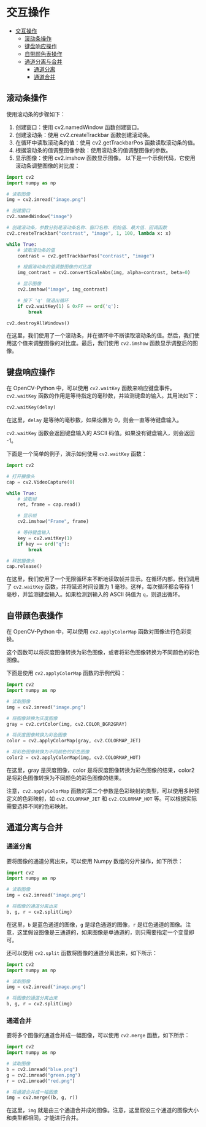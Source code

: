 # 交互操作

<!-- @import "[TOC]" {cmd="toc" depthFrom=1 depthTo=6 orderedList=false} -->

<!-- code_chunk_output -->

- [交互操作](#交互操作)
  - [滚动条操作](#滚动条操作)
  - [键盘响应操作](#键盘响应操作)
  - [自带颜色表操作](#自带颜色表操作)
  - [通道分离与合并](#通道分离与合并)
    - [通道分离](#通道分离)
    - [通道合并](#通道合并)

<!-- /code_chunk_output -->

## 滚动条操作

使用滚动条的步骤如下：

1. 创建窗口：使用 cv2.namedWindow 函数创建窗口。
1. 创建滚动条：使用 cv2.createTrackbar 函数创建滚动条。
1. 在循环中读取滚动条的值：使用 cv2.getTrackbarPos 函数读取滚动条的值。
1. 根据滚动条的值调整图像参数：使用滚动条的值调整图像的参数。
1. 显示图像：使用 cv2.imshow 函数显示图像。
以下是一个示例代码，它使用滚动条调整图像的对比度：

```py
import cv2
import numpy as np

# 读取图像
img = cv2.imread("image.png")

# 创建窗口
cv2.namedWindow("image")

# 创建滚动条，参数分别是滚动条名称、窗口名称、初始值、最大值、回调函数
cv2.createTrackbar("contrast", "image", 1, 100, lambda x: x)

while True:
    # 读取滚动条的值
    contrast = cv2.getTrackbarPos("contrast", "image")

    # 根据滚动条的值调整图像的对比度
    img_contrast = cv2.convertScaleAbs(img, alpha=contrast, beta=0)

    # 显示图像
    cv2.imshow("image", img_contrast)

    # 按下 'q' 键退出循环
    if cv2.waitKey(1) & 0xFF == ord('q'):
        break

cv2.destroyAllWindows()
```

在这里，我们使用了一个滚动条，并在循环中不断读取滚动条的值。然后，我们使用这个值来调整图像的对比度。最后，我们使用 `cv2.imshow` 函数显示调整后的图像。

## 键盘响应操作

在 OpenCV-Python 中，可以使用 `cv2.waitKey` 函数来响应键盘事件。
`cv2.waitKey` 函数的作用是等待指定的毫秒数，并监测键盘的输入。其用法如下：

```py
cv2.waitKey(delay)
```

在这里，`delay` 是等待的毫秒数，如果设置为 0，则会一直等待键盘输入。

`cv2.waitKey` 函数会返回键盘输入的 ASCII 码值。如果没有键盘输入，则会返回 -1。

下面是一个简单的例子，演示如何使用 `cv2.waitKey` 函数：

```py
import cv2

# 打开摄像头
cap = cv2.VideoCapture(0)

while True:
    # 读取帧
    ret, frame = cap.read()

    # 显示帧
    cv2.imshow("Frame", frame)

    # 等待键盘输入
    key = cv2.waitKey(1)
    if key == ord("q"):
        break

# 释放摄像头
cap.release()
```

在这里，我们使用了一个无限循环来不断地读取帧并显示。在循环内部，我们调用了 `cv2.waitKey` 函数，并将延迟时间设置为 1 毫秒。这样，每次循环都会等待 1 毫秒，并监测键盘输入。如果检测到输入的 ASCII 码值为 `q`，则退出循环。

## 自带颜色表操作

在 OpenCV-Python 中，可以使用 `cv2.applyColorMap` 函数对图像进行色彩变换。

这个函数可以将灰度图像转换为彩色图像，或者将彩色图像转换为不同颜色的彩色图像。

下面是使用 `cv2.applyColorMap` 函数的示例代码：

```py
import cv2
import numpy as np

# 读取图像
img = cv2.imread("image.png")

# 将图像转换为灰度图像
gray = cv2.cvtColor(img, cv2.COLOR_BGR2GRAY)

# 将灰度图像转换为彩色图像
color = cv2.applyColorMap(gray, cv2.COLORMAP_JET)

# 将彩色图像转换为不同颜色的彩色图像
color2 = cv2.applyColorMap(img, cv2.COLORMAP_HOT)
```

在这里，gray 是灰度图像，color 是将灰度图像转换为彩色图像的结果，color2 是将彩色图像转换为不同颜色的彩色图像的结果。

注意，`cv2.applyColorMap` 函数的第二个参数是色彩映射的类型，可以使用多种预定义的色彩映射，如 `cv2.COLORMAP_JET` 和 `cv2.COLORMAP_HOT` 等。可以根据实际需要选择不同的色彩映射。

## 通道分离与合并

### 通道分离

要将图像的通道分离出来，可以使用 Numpy 数组的分片操作，如下所示：

```py
import cv2
import numpy as np

# 读取图像
img = cv2.imread("image.png")

# 将图像的通道分离出来
b, g, r = cv2.split(img)
```

在这里，`b` 是蓝色通道的图像，`g` 是绿色通道的图像，`r` 是红色通道的图像。注意，这里假设图像是三通道的，如果图像是单通道的，则只需要指定一个变量即可。

还可以使用 `cv2.split` 函数将图像的通道分离出来，如下所示：

```py
import cv2
import numpy as np

# 读取图像
img = cv2.imread("image.png")

# 将图像的通道分离出来
b, g, r = cv2.split(img)
```

### 通道合并

要将多个图像的通道合并成一幅图像，可以使用 `cv2.merge` 函数，如下所示：

```py
import cv2
import numpy as np

# 读取图像
b = cv2.imread("blue.png")
g = cv2.imread("green.png")
r = cv2.imread("red.png")

# 将通道合并成一幅图像
img = cv2.merge((b, g, r))
```

在这里，`img` 就是由三个通道合并成的图像。注意，这里假设三个通道的图像大小和类型都相同，才能进行合并。
